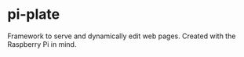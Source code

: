 pi-plate
========

Framework to serve and dynamically edit web pages. Created with the Raspberry Pi in mind.
